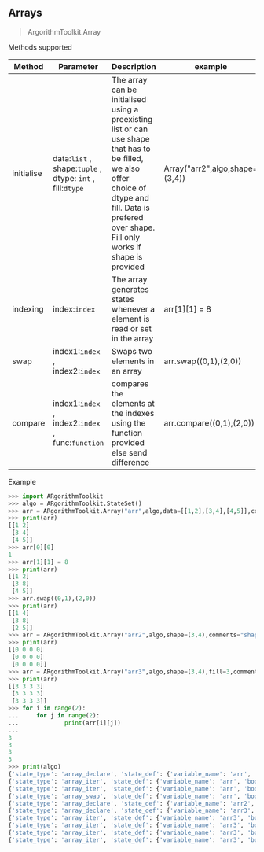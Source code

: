 ## Arrays

> ArgorithmToolkit.Array

Methods supported

| Method     | Parameter                                                 | Description                                                  | example                        |
| ---------- | --------------------------------------------------------- | ------------------------------------------------------------ | ------------------------------ |
| initialise | data:`list` , shape:`tuple` , dtype: `int` , fill:`dtype` | The array can be initialised using a preexisting list or can use  shape that has to be filled, we also offer choice of dtype and fill. Data is prefered over shape. Fill only works if shape is provided | Array("arr2",algo,shape=(3,4)) |
| indexing   | index:`index`                                             | The array generates states whenever a element is read or set in the array | arr\[1][1] = 8                 |
| swap       | index1:`index` , index2:`index`                           | Swaps two elements in an array                               | arr.swap((0,1),(2,0))          |
| compare    | index1:`index` , index2:`index` , func:`function`         | compares the elements at the indexes using the function provided else send difference | arr.compare((0,1),(2,0))       |

Example

```python
>>> import ARgorithmToolkit
>>> algo = ARgorithmToolkit.StateSet()
>>> arr = ARgorithmToolkit.Array("arr",algo,data=[[1,2],[3,4],[4,5]],comments="shape_declare")
>>> print(arr)
[[1 2]
 [3 4]
 [4 5]]
>>> arr[0][0]
1
>>> arr[1][1] = 8
>>> print(arr)
[[1 2]
 [3 8]
 [4 5]]
>>> arr.swap((0,1),(2,0))
>>> print(arr)
[[1 4]
 [3 8]
 [2 5]]
>>> arr = ARgorithmToolkit.Array("arr2",algo,shape=(3,4),comments="shape_declare") 
>>> print(arr)
[[0 0 0 0]
 [0 0 0 0]
 [0 0 0 0]]
>>> arr = ARgorithmToolkit.Array("arr3",algo,shape=(3,4),fill=3,comments="shape_declare") 
>>> print(arr)
[[3 3 3 3]
 [3 3 3 3]
 [3 3 3 3]]
>>> for i in range(2):
...     for j in range(2):
...             print(arr[i][j])
... 
3
3
3
3
>>> print(algo)
{'state_type': 'array_declare', 'state_def': {'variable_name': 'arr', 'body': [[1, 2], [3, 4], [4, 5]]}, 'comments': 'shape_declare'}
{'state_type': 'array_iter', 'state_def': {'variable_name': 'arr', 'body': [[1, 2], [3, 4], [4, 5]], 'index': 0}, 'comments': ''}
{'state_type': 'array_iter', 'state_def': {'variable_name': 'arr', 'body': [[1, 2], [3, 4], [4, 5]], 'index': 1}, 'comments': ''}
{'state_type': 'array_swap', 'state_def': {'variable_name': 'arr', 'body': [[1, 4], [3, 8], [2, 5]], 'index1': (0, 1), 'index2': (2, 0)}, 'comments': ''}
{'state_type': 'array_declare', 'state_def': {'variable_name': 'arr2', 'body': [[0, 0, 0, 0], [0, 0, 0, 0], [0, 0, 0, 0]]}, 'comments': 'shape_declare'}
{'state_type': 'array_declare', 'state_def': {'variable_name': 'arr3', 'body': [[3, 3, 3, 3], [3, 3, 3, 3], [3, 3, 3, 3]]}, 'comments': 'shape_declare'}
{'state_type': 'array_iter', 'state_def': {'variable_name': 'arr3', 'body': [[3, 3, 3, 3], [3, 3, 3, 3], [3, 3, 3, 3]], 'index': 0}, 'comments': ''}
{'state_type': 'array_iter', 'state_def': {'variable_name': 'arr3', 'body': [[3, 3, 3, 3], [3, 3, 3, 3], [3, 3, 3, 3]], 'index': 0}, 'comments': ''}
{'state_type': 'array_iter', 'state_def': {'variable_name': 'arr3', 'body': [[3, 3, 3, 3], [3, 3, 3, 3], [3, 3, 3, 3]], 'index': 1}, 'comments': ''}
{'state_type': 'array_iter', 'state_def': {'variable_name': 'arr3', 'body': [[3, 3, 3, 3], [3, 3, 3, 3], [3, 3, 3, 3]], 'index': 1}, 'comments': ''}
```

